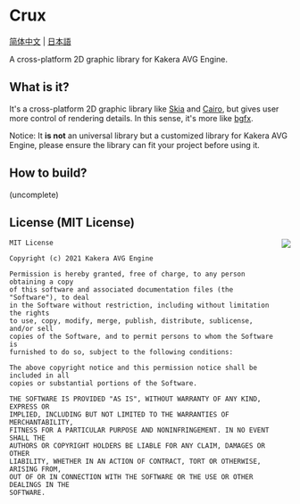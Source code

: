 # Crux
[简体中文](https://github.com/kakera-avg-engine/crux/blob/dev/master/README_zh_hans.md) | [日本語](https://github.com/kakera-avg-engine/crux/blob/dev/master/README_ja_jp.md)

A cross-platform 2D graphic library for Kakera AVG Engine.

## What is it?

It's a cross-platform 2D graphic library like [Skia](https://skia.org/) and [Cairo](https://www.cairographics.org/), but gives user more control of rendering details. In this sense, it's more like [bgfx](https://github.com/bkaradzic/bgfx).

Notice: It **is not** an universal library but a customized library for Kakera AVG Engine, please ensure the library can fit your project before using it.

## How to build?

(uncomplete)

## License (MIT License)

<a href="https://opensource.org/licenses/MIT" target="_blank">
<img align="right" src="http://opensource.org/trademarks/opensource/OSI-Approved-License-100x137.png">
</a>

```
MIT License

Copyright (c) 2021 Kakera AVG Engine

Permission is hereby granted, free of charge, to any person obtaining a copy
of this software and associated documentation files (the "Software"), to deal
in the Software without restriction, including without limitation the rights
to use, copy, modify, merge, publish, distribute, sublicense, and/or sell
copies of the Software, and to permit persons to whom the Software is
furnished to do so, subject to the following conditions:

The above copyright notice and this permission notice shall be included in all
copies or substantial portions of the Software.

THE SOFTWARE IS PROVIDED "AS IS", WITHOUT WARRANTY OF ANY KIND, EXPRESS OR
IMPLIED, INCLUDING BUT NOT LIMITED TO THE WARRANTIES OF MERCHANTABILITY,
FITNESS FOR A PARTICULAR PURPOSE AND NONINFRINGEMENT. IN NO EVENT SHALL THE
AUTHORS OR COPYRIGHT HOLDERS BE LIABLE FOR ANY CLAIM, DAMAGES OR OTHER
LIABILITY, WHETHER IN AN ACTION OF CONTRACT, TORT OR OTHERWISE, ARISING FROM,
OUT OF OR IN CONNECTION WITH THE SOFTWARE OR THE USE OR OTHER DEALINGS IN THE
SOFTWARE.
```

